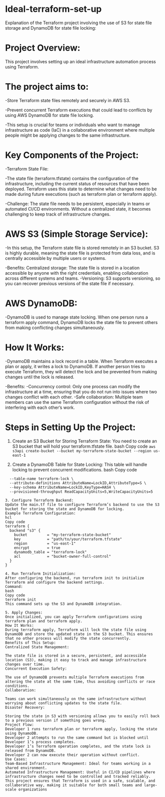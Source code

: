 # Ideal-terraform-set-up

Explanation of the Terraform project involving the use of S3 for state file storage and DynamoDB for state file locking:

# Project Overview:
This project involves setting up an ideal infrastructure automation process using Terraform. 

# The project aims to:
-Store Terraform state files remotely and securely in AWS S3.

-Prevent concurrent Terraform executions that could lead to conflicts by using AWS DynamoDB for state file locking.

-This setup is crucial for teams or individuals who want to manage infrastructure as code (IaC) in a collaborative environment where multiple people might be 
 applying changes to the same infrastructure.

# Key Components of the Project:
-Terraform State File:

-The state file (terraform.tfstate) contains the configuration of the infrastructure, including the current status of resources that have been deployed. Terraform 
 uses this state to determine what changes need to be made during future executions (such as terraform plan or terraform apply).

-Challenge: The state file needs to be persistent, especially in teams or automated CI/CD environments. Without a centralized state, it becomes challenging to keep track of infrastructure changes.
 
# AWS S3 (Simple Storage Service):
-In this setup, the Terraform state file is stored remotely in an S3 bucket. S3 is highly durable, meaning the state file is protected from data loss, and is 
 centrally accessible by multiple users or systems.

-Benefits:
 Centralized storage: The state file is stored in a location accessible by anyone with the right credentials, enabling collaboration across different systems and 
 teams.
-Versioning: S3 supports versioning, so you can recover previous versions of the state file if necessary.

# AWS DynamoDB:
-DynamoDB is used to manage state locking. When one person runs a terraform apply command, DynamoDB locks the state file to prevent others from making conflicting 
 changes simultaneously.
 
# How It Works:
-DynamoDB maintains a lock record in a table. When Terraform executes a plan or apply, it writes a lock to DynamoDB. If another person tries to execute 
  Terraform, they will detect the lock and be prevented from making changes until the lock is released.

-Benefits:
-Concurrency control: Only one process can modify the infrastructure at a time, ensuring that you do not run into issues where two changes conflict with each 
  other.
-Safe collaboration: Multiple team members can use the same Terraform configuration without the risk of interfering with each other’s work.

# Steps in Setting Up the Project:
1. Create an S3 Bucket for Storing Terraform State:
You need to create an S3 bucket that will hold your terraform.tfstate file.
bash
Copy code
`aws s3api create-bucket --bucket my-terraform-state-bucket --region us-east-1`

2. Create a DynamoDB Table for State Locking:
This table will handle locking to prevent concurrent modifications.
bash
Copy code
```aws dynamodb create-table \
  --table-name terraform-lock \
  --attribute-definitions AttributeName=LockID,AttributeType=S \
  --key-schema AttributeName=LockID,KeyType=HASH \
  --provisioned-throughput ReadCapacityUnits=5,WriteCapacityUnits=5

3. Configure Terraform Backend:
Update the main.tf file to configure Terraform’s backend to use the S3 bucket for storing the state and DynamoDB for locking.
Example Terraform Configuration:
hcl
Copy code
terraform {
  backend "s3" {
    bucket         = "my-terraform-state-bucket"
    key            = "path/to/your/terraform.tfstate"
    region         = "us-east-1"
    encrypt        = true
    dynamodb_table = "terraform-lock"
    acl            = "bucket-owner-full-control"
  }
}

4. Run Terraform Initialization:
After configuring the backend, run terraform init to initialize Terraform and configure the backend settings.
Command:
bash
Copy code
terraform init
This command sets up the S3 and DynamoDB integration.

5. Apply Changes:
Once initialized, you can apply Terraform configurations using terraform plan and terraform apply.
How It Works:
During terraform apply, Terraform will lock the state file using DynamoDB and store the updated state in the S3 bucket. This ensures that no other process will modify the state concurrently.
Benefits of This Setup:
Centralized State Management:

The state file is stored in a secure, persistent, and accessible location (S3), making it easy to track and manage infrastructure changes over time.
Concurrent Execution Safety:

The use of DynamoDB prevents multiple Terraform executions from altering the state at the same time, thus avoiding conflicts or race conditions.
Collaboration:

Teams can work simultaneously on the same infrastructure without worrying about conflicting updates to the state file.
Disaster Recovery:

Storing the state in S3 with versioning allows you to easily roll back to a previous version if something goes wrong.
Project Flow:
Developer 1 runs terraform plan or terraform apply, locking the state using DynamoDB.
Developer 2 attempts to run the same command but is blocked until Developer 1’s process completes.
Developer 1’s Terraform operation completes, and the state lock is released from DynamoDB.
Developer 2 can now execute their operation without conflict.
Use Cases:
Team-Based Infrastructure Management: Ideal for teams working in a shared environment.
Automated Infrastructure Management: Useful in CI/CD pipelines where infrastructure changes need to be controlled and tracked reliably.
This project ensures that Terraform is used in a safe, scalable, and collaborative way, making it suitable for both small teams and large-scale organizations
